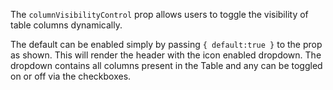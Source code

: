 The `columnVisibilityControl` prop allows users to toggle the visibility of table columns dynamically.

The default can be enabled simply by passing `{ default:true }` to the prop as shown. This will render the header with the icon enabled dropdown. The dropdown contains all columns present in the Table and any can be toggled on or off via the checkboxes. 

